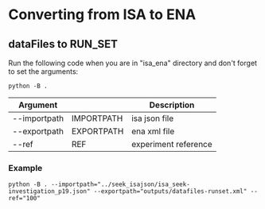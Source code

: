 # Converting from ISA to ENA

## dataFiles to RUN_SET

Run the following code when you are in "isa_ena" directory and don't forget to set the arguments:
```shell
python -B .
```

|Argument||Description|
|---|---|---|
|--importpath|IMPORTPATH|isa json file|
|--exportpath|EXPORTPATH|ena xml file|
|--ref|REF|experiment reference|

### Example
```shell
python -B . --importpath="../seek_isajson/isa_seek-investigation_p19.json" --exportpath="outputs/datafiles-runset.xml" --ref="100" 
```